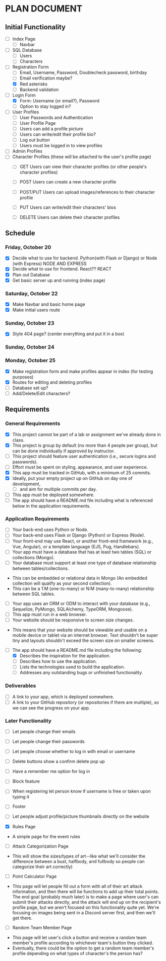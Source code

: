 # PLAN DOCUMENT

## Initial Functionality
- [ ] Index Page
    - [ ] Navbar 
- [ ] SQL Database
    - [ ] Users
    - [ ] Characters
- [ ] Registration Form
    - [ ] Email, Username, Password, Doublecheck password, birthday
    - [ ] Email verification maybe?
    - [x] Red asterisks 
    - [ ] Backend validation
- [ ] Login Form
    - [x] Form: Username (or email?), Password
    - [ ] Option to stay logged in?
- [ ] User Profiles
    - [ ] User Passwords and Authentication
    - [ ] User Profile Page
    - [ ] Users can add a profile picture
    - [ ] Users can write/edit their profile bio?
    - [ ] Log out button
    - [ ] Users must be logged in to view profiles
- [ ] Admin Profiles
- [ ] Character Profiles (these will be attached to the user's profile page)
    - [ ] GET Users can view their character profiles (or other people's character profiles)
    - [ ] POST Users can create a new character profile
    - [ ] POST/PUT Users can upload images/references to their character profile
    - [ ] PUT Users can write/edit their characters' bios
    - [ ] DELETE Users can delete their character profiles


## Schedule
### Friday, October 20
- [x] Decide what to use for backend. Python(with Flask or Django) or Node (with Express) NODE AND EXPRESS
- [x] Decide what to use for frontend. React?? REACT
- [x] Plan out Database
- [x] Get basic server up and running (index page)

### Saturday, October 22
- [x] Make Navbar and basic home page
- [x] Make initial users route

### Sunday, October 23
- [x] Style 404 page? (center everything and put it in a box)

### Sunday, October 24

### Monday, October 25
- [x] Make registration form and make profiles appear in index (for testing purposes)
- [x] Routes for editing and deleting profiles
- [ ] Database set up?
- [ ] Add/Delete/Edit characters?

## Requirements
### General Requirements
- [x] This project cannot be part of a lab or assignment we've already done in class.
- [x] This project is group by default (no more than 4 people per group), but can be done individually if approved by instructor.
- [ ] This project should feature user authentication (i.e., secure logins and passwords).
- [ ] Effort must be spent on styling, appearance, and user experience.
- [x] This app must be tracked in GitHub, with a minimum of 25 commits.
- [x] Ideally, put your empty project up on GitHub on day one of development, 
    - [ ] and aim for multiple commits per day.
- [ ] This app must be deployed somewhere.
- [ ] The app should have a README.md file including what is referenced below in the application requirements.

### Application Requirements
- [ ] Your back-end uses Python or Node.
- [ ] Your back-end uses Flask or Django (Python) or Express (Node).
- [ ] Your front-end may use React, or another front-end framework (e.g., Vue, Angular), or a template language (EJS, Pug, Handlebars).
- [ ] Your app must have a database that has at least two tables (SQL) or collections (Mongo).
- [ ] Your database must support at least one type of database relationship between tables/collections.
* This can be embedded or relational data in Mongo (An embedded collection will qualify as your second collection).
* This can be a 1:M (one-to-many) or N:M (many-to-many) relationship between SQL tables.
- [ ] Your app uses an ORM or ODM to interact with your database (e.g., Sequelize, PyMongo, SQLAlchemy, TypeORM, Mongoose).
- [ ] This app must run in a web browser.
- [ ] Your website should be responsive to screen size changes.
* This means that your website should be viewable and usable on a mobile device or tablet via an internet browser. Text shouldn't be super tiny and layouts shouldn't exceed the screen size on smaller screens.
- [ ] The app should have a README.md file including the following:
    - [x] Describes the inspiration for the application.
    - [ ] Describes how to use the application.
    - [ ] Lists the technologies used to build the application.
    - [ ] Addresses any outstanding bugs or unfinished functionality.

### Deliverables
- [ ] A link to your app, which is deployed somewhere.
- [ ] A link to your GitHub repository (or repositories if there are multiple), so we can see the progress on your app.

### Later Functionality
- [ ] Let people change their emails
- [ ] Let people change their passwords
- [ ] Let people choose whether to log in with email or username 
- [ ] Delete buttons show a confirm delete pop up
- [ ] Have a remember me option for log in
- [ ] Block feature
- [ ] When registering let person know if username is free or taken upon typing it
- [ ] Footer
- [ ] Let people adjust profile/picture thumbnails directly on the website

- [x] Rules Page
* A simple page for the event rules
- [ ] Attack Categorization Page
* This will show the sizes/types of art--like what we'll consider the difference between a bust, halfbody, and fullbody so people can categorize their art correctly) 
- [ ] Point Calculator Page
* This page will let people fill out a form with all of their art attack information, and then there will be functions to add up their total points. The end goal (probably much later) is to make a page where user's can submit their attacks directly, and the attack will end up on the recipient's profile page, but we aren't focused on this functionality quite yet. We're focusing on images being sent in a Discord server first, and then we'll get there. 
- [ ] Random Team Member Page
* This page will let user's click a button and receive a random team member's profile according to whichever team's button they clicked.
* Eventually, there could be the option to get a random team member's profile depending on what types of character's the person has?